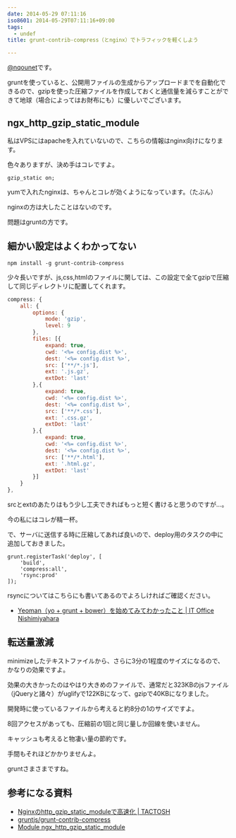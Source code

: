```yaml
---
date: 2014-05-29 07:11:16
iso8601: 2014-05-29T07:11:16+09:00
tags:
  - undef
title: grunt-contrib-compress（とnginx）でトラフィックを軽くしよう

---
```


<p><a href="https://twitter.com/nqounet">@nqounet</a>です。</p>

<p>gruntを使っていると、公開用ファイルの生成からアップロードまでを自動化できるので、gzipを使った圧縮ファイルを作成しておくと通信量を減らすことができて地球（場合によってはお財布にも）に優しいでございます。</p>



<h2>ngx_http_gzip_static_module</h2>

<p>私はVPSにはapacheを入れていないので、こちらの情報はnginx向けになります。</p>

<p>色々ありますが、決め手はコレですよ。</p>

```
gzip_static on;
```

<p>yumで入れたnginxは、ちゃんとコレが効くようになっています。（たぶん）</p>

<p>nginxの方は大したことはないのです。</p>

<p>問題はgruntの方です。</p>

<h2>細かい設定はよくわかってない</h2>

```
npm install -g grunt-contrib-compress
```

<p>少々長いですが、js,css,htmlのファイルに関しては、この設定で全てgzipで圧縮して同じディレクトリに配置してくれます。</p>

```js
compress: {
    all: {
        options: {
            mode: 'gzip',
            level: 9
        },
        files: [{
            expand: true,
            cwd: '<%= config.dist %>',
            dest: '<%= config.dist %>',
            src: ['**/*.js'],
            ext: '.js.gz',
            extDot: 'last'
        },{
            expand: true,
            cwd: '<%= config.dist %>',
            dest: '<%= config.dist %>',
            src: ['**/*.css'],
            ext: '.css.gz',
            extDot: 'last'
        },{
            expand: true,
            cwd: '<%= config.dist %>',
            dest: '<%= config.dist %>',
            src: ['**/*.html'],
            ext: '.html.gz',
            extDot: 'last'
        }]
    }
},
```

<p>srcとextのあたりはもう少し工夫できればもっと短く書けると思うのですが…。</p>

<p>今の私にはコレが精一杯。</p>

<p>で、サーバに送信する時に圧縮してあれば良いので、deploy用のタスクの中に追加しておきました。</p>

```
grunt.registerTask('deploy', [
    'build',
    'compress:all',
    'rsync:prod'
]);
```

<p>rsyncについてはこちらにも書いてあるのでよろしければご確認ください。</p>

<ul>
<li><a href="https://www.nqou.net/2014/03/21/171931">Yeoman（yo + grunt + bower）を始めてみてわかったこと | IT Office Nishimiyahara</a></li>
</ul>

<h2>転送量激減</h2>

<p>minimizeしたテキストファイルから、さらに3分の1程度のサイズになるので、かなりの効果ですよ。</p>

<p>効果の大きかったのはやはり大きめのファイルで、通常だと323KBのjsファイル（jQueryと諸々）がuglifyで122KBになって、gzipで40KBになりました。</p>

<p>開発時に使っているファイルから考えると約8分の1のサイズですよ。</p>

<p>8回アクセスがあっても、圧縮前の1回と同じ量しか回線を使いません。</p>

<p>キャッシュも考えると物凄い量の節約です。</p>

<p>手間もそれほどかかりませんよ。</p>

<p>gruntさまさまですね。</p>

<h2>参考になる資料</h2>

<ul>
<li><a href="http://tactosh.com/2013/12/nginx-http-gzip-static-module/">Nginxのhttp_gzip_static_moduleで高速化 | TACTOSH</a></li>
<li><a href="https://github.com/gruntjs/grunt-contrib-compress">gruntjs/grunt-contrib-compress</a></li>
<li><a href="http://nginx.org/en/docs/http/ngx_http_gzip_static_module.html">Module ngx_http_gzip_static_module</a></li>
</ul>
    	